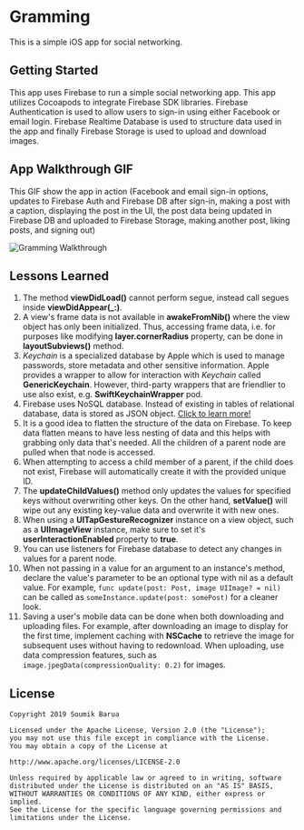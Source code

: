 # Gramming

This is a simple iOS app for social networking.

## Getting Started

This app uses Firebase to run a simple social networking app. This app utilizes Cocoapods to integrate Firebase SDK libraries. Firebase Authentication is used to allow users to sign-in using either Facebook or email login. Firebase Realtime Database is used to structure data used in the app and finally Firebase Storage is used to upload and download images.

## App Walkthrough GIF

This GIF show the app in action (Facebook and email sign-in options, updates to Firebase Auth and Firebase DB after sign-in, making a post with a caption, displaying the post in the UI, the post data being updated in Firebase DB and uploaded to Firebase Storage, making another post, liking posts, and signing out)

![Gramming Walkthrough](walkthrough.gif)

## Lessons Learned
1. The method **viewDidLoad()** cannot perform segue, instead call segues inside **viewDidAppear(_:)**.
2. A view's frame data is not available in **awakeFromNib()** where the view object has only been initialized. Thus, accessing frame data, i.e. for purposes like modifying **layer.cornerRadius** property, can be done in **layoutSubviews()** method.
3. *Keychain* is a specialized database by Apple which is used to manage passwords, store metadata and other sensitive information. Apple provides a wrapper to allow for interaction with *Keychain* called **GenericKeychain**. However, third-party wrappers that are friendlier to use also exist, e.g. **SwiftKeychainWrapper** pod.
4. Firebase uses NoSQL database. Instead of existing in tables of relational database, data is stored as JSON object. [Click to learn more!](https://firebase.google.com/docs/database/web/structure-data)
5. It is a good idea to flatten the structure of the data on Firebase. To keep data flatten means to have less nesting of data and this helps with grabbing only data that's needed. All the children of a parent node are pulled when that node is accessed.
6. When attempting to access a child member of a parent, if the child does not exist, Firebase will automatically create it with the provided unique ID.
7. The **updateChildValues()** method only updates the values for specified keys without overwriting other keys. On the other hand, **setValue()** will wipe out any existing key-value data and overwrite it with new ones.
8. When using a **UITapGestureRecognizer** instance on a view object, such as a **UIImageView** instance, make sure to set it's **userInteractionEnabled** property to **true**.
9. You can use listeners for Firebase database to detect any changes in values for a parent node.
10. When not passing in a value for an argument to an instance's method, declare the value's parameter to be an optional type with nil as a default value. For example, `func update(post: Post, image UIImage? = nil)` can be called as `someInstance.update(post: somePost)` for a cleaner look.
11. Saving a user's mobile data can be done when both downloading and uploading files. For example, after downloading an image to display for the first time, implement caching with **NSCache** to retrieve the image for subsequent uses without having to redownload. When uploading, use data compression features, such as `image.jpegData(compressionQuality: 0.2)` for images.

## License

    Copyright 2019 Soumik Barua

    Licensed under the Apache License, Version 2.0 (the "License");
    you may not use this file except in compliance with the License.
    You may obtain a copy of the License at

    http://www.apache.org/licenses/LICENSE-2.0

    Unless required by applicable law or agreed to in writing, software
    distributed under the License is distributed on an "AS IS" BASIS,
    WITHOUT WARRANTIES OR CONDITIONS OF ANY KIND, either express or implied.
    See the License for the specific language governing permissions and
    limitations under the License.
